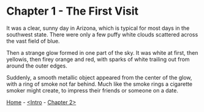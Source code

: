 # Chapter 1 - The First Visit

It was a clear, sunny day in Arizona, which is typical for most days in the southwest state. There were only a few puffy white clouds scattered across the vast field of blue.

Then a strange glow formed in one part of the sky. It was white at first, then yellowis, then firey orange and red, with sparks of white trailing out from around the outer edges.

Suddenly, a smooth metallic object appeared from the center of the glow, with a ring of smoke not far behind. Much like the smoke rings a cigarette smoker might create, to impress their friends or 
someone on a date.

[Home](https://github.com/Skatterbrainz/WelcomeToEarth/blob/main/README.md) - [<Intro](https://github.com/Skatterbrainz/WelcomeToEarth/blob/main/intro.md) - [Chapter 2>](https://github.com/Skatterbrainz/WelcomeToEarth/blob/main/chapter2.md)
